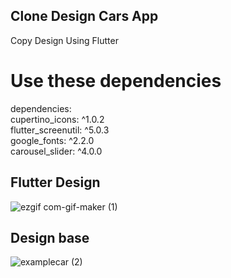 
## Clone Design Cars App

Copy Design 
Using Flutter

  # Use these dependencies<br/>
  dependencies:<br/>
  cupertino_icons: ^1.0.2<br/>
  flutter_screenutil: ^5.0.3<br/>
  google_fonts: ^2.2.0<br/>
  carousel_slider: ^4.0.0<br/>


## Flutter Design
![ezgif com-gif-maker (1)](https://user-images.githubusercontent.com/31463345/150287965-7f2caad0-9de1-4284-a1c4-51c4997da009.gif)


## Design base
![examplecar (2)](https://user-images.githubusercontent.com/31463345/150288196-7e149858-522c-4905-b300-0269b0a017f3.jpeg)


